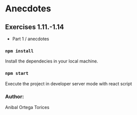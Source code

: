 # Anecdotes
## Exercises 1.11.-1.14

- Part 1 / anecdotes

### `npm install`

Install the dependecies in your local machine.

### `npm start`

Execute the project in developer server mode  with react script 

### Author:

Anibal Ortega Torices


